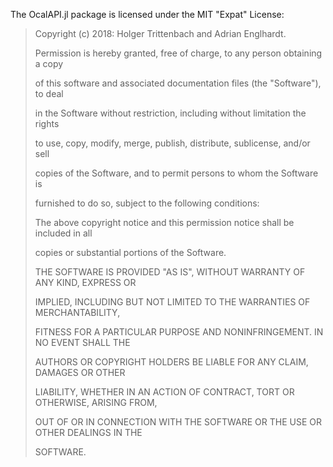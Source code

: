 The OcalAPI.jl package is licensed under the MIT "Expat" License:

> Copyright (c) 2018: Holger Trittenbach and Adrian Englhardt.
>
>
> Permission is hereby granted, free of charge, to any person obtaining a copy
>
> of this software and associated documentation files (the "Software"), to deal
>
> in the Software without restriction, including without limitation the rights
>
> to use, copy, modify, merge, publish, distribute, sublicense, and/or sell
>
> copies of the Software, and to permit persons to whom the Software is
>
> furnished to do so, subject to the following conditions:
>
>
>
> The above copyright notice and this permission notice shall be included in all
>
> copies or substantial portions of the Software.
>
>
>
> THE SOFTWARE IS PROVIDED "AS IS", WITHOUT WARRANTY OF ANY KIND, EXPRESS OR
>
> IMPLIED, INCLUDING BUT NOT LIMITED TO THE WARRANTIES OF MERCHANTABILITY,
>
> FITNESS FOR A PARTICULAR PURPOSE AND NONINFRINGEMENT. IN NO EVENT SHALL THE
>
> AUTHORS OR COPYRIGHT HOLDERS BE LIABLE FOR ANY CLAIM, DAMAGES OR OTHER
>
> LIABILITY, WHETHER IN AN ACTION OF CONTRACT, TORT OR OTHERWISE, ARISING FROM,
>
> OUT OF OR IN CONNECTION WITH THE SOFTWARE OR THE USE OR OTHER DEALINGS IN THE
>
> SOFTWARE.
>
>
